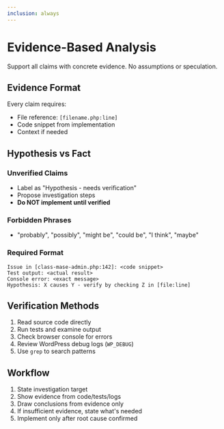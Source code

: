 ```yaml
---
inclusion: always
---
```


# Evidence-Based Analysis

Support all claims with concrete evidence. No assumptions or speculation.

## Evidence Format

Every claim requires:
- File reference: `[filename.php:line]`
- Code snippet from implementation
- Context if needed

## Hypothesis vs Fact

### Unverified Claims
- Label as "Hypothesis - needs verification"
- Propose investigation steps
- **Do NOT implement until verified**

### Forbidden Phrases
- "probably", "possibly", "might be", "could be", "I think", "maybe"

### Required Format
```
Issue in [class-mase-admin.php:142]: <code snippet>
Test output: <actual result>
Console error: <exact message>
Hypothesis: X causes Y - verify by checking Z in [file:line]
```

## Verification Methods

1. Read source code directly
2. Run tests and examine output
3. Check browser console for errors
4. Review WordPress debug logs (`WP_DEBUG`)
5. Use `grep` to search patterns

## Workflow

1. State investigation target
2. Show evidence from code/tests/logs
3. Draw conclusions from evidence only
4. If insufficient evidence, state what's needed
5. Implement only after root cause confirmed
